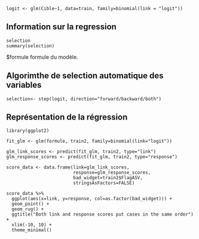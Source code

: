```
logit <- glm(Cible~1, data=train, family=binomial(link = "logit"))
```

## Information sur la regression

```
selection
summary(selection)
```

$formule formule du modèle.
## Algorimthe de selection automatique des variables

```
selection<- step(logit, direction="forward/backward/both")
```

## Représentation de la régression

```
library(ggplot2)

fit_glm <- glm(formule, train2, family=binomial(link="logit"))

glm_link_scores <- predict(fit_glm, train2, type="link")
glm_response_scores <- predict(fit_glm, train2, type="response")

score_data <- data.frame(link=glm_link_scores, 
                         response=glm_response_scores,
                         bad_widget=train2$FlagASV,
                         stringsAsFactors=FALSE)

score_data %>% 
  ggplot(aes(x=link, y=response, col=as.factor(bad_widget))) +
  geom_point() + 
  geom_rug() + 
  ggtitle("Both link and response scores put cases in the same order") +
  xlim(-10, 10) + 
  theme_minimal()
  ```


